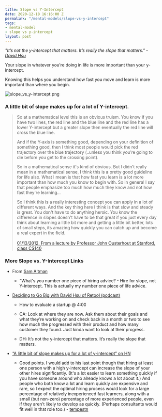 ```yaml
---
title: Slope vs Y-Intercept
date: 2020-12-18 16:16:00 Z
permalink: "/mental-models/slope-vs-y-intercept"
tags:
- mental-model
- slope vs y-intercept
layout: post
---
```


*"It’s not the y-intercept that matters. It’s really the slope that matters." - [David Hsu](https://twitter.com/dvdhsu)*

Your slope in whatever you're doing in life is more important than your y-intercept.

Knowing this helps you understand how fast you move and learn is more important than where you begin.

![slope_vs_y-intercept.png](/uploads/slope_vs_y-intercept.png)

### A little bit of slope makes up for a lot of Y-intercept.

> So at a mathematical level this is an obvious truism. You know if you have two lines, the red line and the blue line and the red line has a lower Y-intercept but a greater slope then eventually the red line will cross the blue line.
>
> And if the Y-axis is something good, depending on your definition of something good, then I think most people would pick the red trajectory over the blue trajectory (..unless you think you’re going to die before you get to the crossing point).
>
> So in a mathematical sense it's kind of obvious. But I didn't really mean in a mathematical sense, I think this is a pretty good guideline for life also. What I mean is that how fast you learn is a lot more important than how much you know to begin with. So in general I say that people emphasize too much how much they know and not how fast they're learning...
>
> So I think this is a really interesting concept you can apply in a lot of different ways. And the key thing here I think is that slow and steady is great. You don't have to do anything heroic. You know the difference in slopes doesn't have to be that great if you just every day think about learning a little bit more and getting a little bit better, lots of small steps, its amazing how quickly you can catch up and become a real expert in the field.\
> \
> [01/13/2012. From a lecture by Professor John Ousterhout at Stanford, class CS140](https://gist.github.com/gtallen1187/e83ed02eac6cc8d7e185)

### More Slope vs. Y-Intercept Links

* From [Sam Altman](https://twitter.com/sama/status/792823320441786368)

  * "What's you number one piece of hiring advice? - Hire for slope, not Y-intercept. This is actually my number one piece of life advice.

* [Deciding to Go Big with David Hsu of Retool (podcast)](https://open.spotify.com/episode/1mkcBxJX1QmxbKCUcgx9Hf?si=EkcmgivSRVOLImbCAsJPAw)

  * How to evaluate a startup @ 4:00

  * CA: Look at where they are now. Ask them about their goals and what they’re working on and check back in a month or two to see how much the progressed with their product and how many customer they found. Just kinda want to look at their progress.

  * DH: It’s not the y-intercept that matters. It’s really the slope that matters.

* [“A little bit of slope makes up for a lot of y-intercept” on HN](https://news.ycombinator.com/item?id=8055868)

  * Good points. I would add to his last point though that hiring at least one person with a high y-intercept can increase the slope of your other hires significantly. (It's a lot easier to learn something quickly if you have someone around who already knows a lot about it.) And people who both know a lot and learn quickly are expensive and rare, so I expect the optimal hiring process would look for a large percentage of relatively inexperienced fast learners, along with a small (but non-zero) percentage of more experienced people, even if they aren't likely to develop as quickly. (Perhaps consultants would fit well in that role too.) - [tempestn](https://news.ycombinator.com/item?id=8056031)